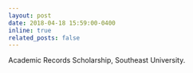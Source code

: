 ```yaml
---
layout: post
date: 2018-04-18 15:59:00-0400
inline: true
related_posts: false
---
```


Academic Records Scholarship, Southeast University.
